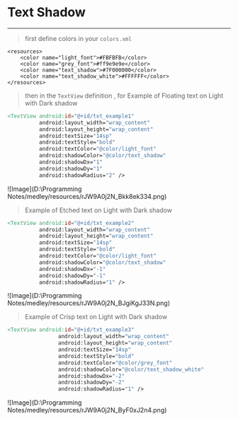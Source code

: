 # Text Shadow

---

> first define colors in your `colors.xml`
```markup
<resources>
    <color name="light_font">#FBFBFB</color>
    <color name="grey_font">#ff9e9e9e</color>
    <color name="text_shadow">#7F000000</color>
    <color name="text_shadow_white">#FFFFFF</color>
</resources>
```

> then in the `TextView` definition , for Example of Floating text on Light with Dark shadow
```makefile
<TextView android:id="@+id/txt_example1"
          android:layout_width="wrap_content"
          android:layout_height="wrap_content"
          android:textSize="14sp"
          android:textStyle="bold"
          android:textColor="@color/light_font"
          android:shadowColor="@color/text_shadow"
          android:shadowDx="1"
          android:shadowDy="1"
          android:shadowRadius="2" />
```

![Image](D:\Programming Notes/medley/resources/rJW9A0j2N_Bkk8ek334.png)



> Example of Etched text on Light with Dark shadow
```makefile
<TextView android:id="@+id/txt_example2"
          android:layout_width="wrap_content"
          android:layout_height="wrap_content"
          android:textSize="14sp"
          android:textStyle="bold"
          android:textColor="@color/light_font"
          android:shadowColor="@color/text_shadow"
          android:shadowDx="-1"
          android:shadowDy="-1"
          android:shadowRadius="1" />
```

![Image](D:\Programming Notes/medley/resources/rJW9A0j2N_BJgiKgJ33N.png)



> Example of Crisp text on Light with Dark shadow
```makefile
<TextView android:id="@+id/txt_example3"
                android:layout_width="wrap_content"
                android:layout_height="wrap_content"
                android:textSize="14sp"
                android:textStyle="bold"
                android:textColor="@color/grey_font"
                android:shadowColor="@color/text_shadow_white"
                android:shadowDx="-2"
                android:shadowDy="-2"
                android:shadowRadius="1" />
```

![Image](D:\Programming Notes/medley/resources/rJW9A0j2N_ByF0xJ2n4.png)




